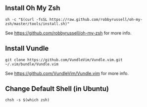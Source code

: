 Install Oh My Zsh
---

    sh -c "$(curl -fsSL https://raw.github.com/robbyrussell/oh-my-zsh/master/tools/install.sh)"

See https://github.com/robbyrussell/oh-my-zsh for more info.

Install Vundle
---

    git clone https://github.com/VundleVim/Vundle.vim.git ~/.vim/bundle/Vundle.vim

See https://github.com/VundleVim/Vundle.vim for more info.

Change Default Shell (in Ubuntu)
---

    chsh -s $(which zsh)


